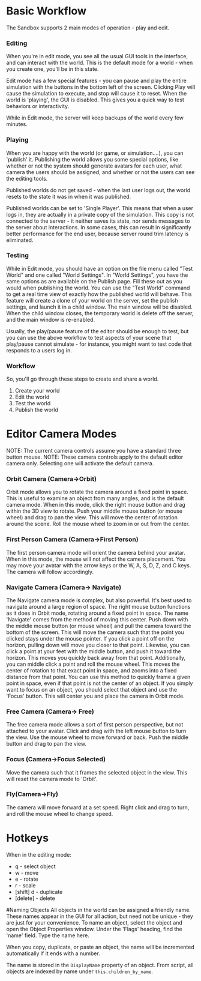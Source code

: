 # Basic Workflow

The Sandbox supports 2 main modes of operation - play and edit. 

### Editing
When you're in edit mode, you see all the usual GUI tools in the interface, and can interact with the world. This is the default mode for a world - when you create one, you'll be in this state.

Edit mode has a few special features - you can pause and play the entire simulation with the buttons in the bottom left of the screen. Clicking Play will cause the simulation to execute, and stop will cause it to reset. When the world is 'playing', the GUI is disabled. This gives you a quick way to test behaviors or interactivity. 

While in Edit mode, the server will keep backups of the world every few minutes.

### Playing 
When you are happy with the world (or game, or simulation....), you can 'publish' it. Publishing the world allows you some special options, like whether or not the system should generate avatars for each user, what camera the users should be assigned, and whether or not the users can see the editing tools.

Published worlds do not get saved - when the last user logs out, the world resets to the state it was in when it was published. 

Published worlds can be set to 'Single Player'. This means that when a user logs in, they are actually in a private copy of the simulation. This copy is not connected to the server - it neither saves its state, nor sends messages to the server about interactions. In some cases, this can result in significantly better performance for the end user, because server round trim latency is eliminated. 

### Testing

While in Edit mode, you should have an option on the file menu called "Test World" and one called "World Settings". In "World Settings", you have the same options as are available on the Publish page. Fill these out as you would when publishing the world. You can use the "Test World" command to get a real time view of exactly how the published world will behave. This feature will create a clone of your world on the server, set the publish settings, and launch it in a child window. The main window will be disabled. When the child window closes, the temporary world is delete off the server, and the main window is re-enabled. 

Usually, the play/pause feature of the editor should be enough to test, but you can use the above workflow to test aspects of your scene that play/pause cannot simulate - for instance, you might want to test code that responds to a users log in.

### Workflow
So, you'll go through these steps to create and share a world.

1. Create your world
1. Edit the world
1. Test the world
1. Publish the world

# Editor Camera Modes
NOTE: The current camera controls assume you have a standard three button mouse.
NOTE: These camera controls apply to the default editor camera only. Selecting one will activate the default camera.

###  Orbit Camera (Camera->Orbit)
Orbit mode allows you to rotate the camera around a fixed point in space. This is useful to examine an object from many angles, and is the default camera mode. When in this mode, click the right mouse button and drag within the 3D view to rotate. Push your middle mouse button (or mouse wheel) and drag to pan the view. This will move the center of rotation around the scene. Roll the mouse wheel to zoom in or out from the center.

###  First Person Camera (Camera->First Person)
The first person camera mode will orient the camera behind your avatar. When in this mode, the mouse will not affect the camera placement. You may move your avatar with the arrow keys or the W, A, S, D, Z, and C keys. The camera will follow accordingly.

###  Navigate Camera (Camera-> Navigate)
The Navigate camera mode is complex, but also powerful. It's best used to navigate around a large region of space. The right mouse button functions as it does in Orbit mode, rotating around a fixed point in space. The name 'Navigate' comes from the method of moving this center. Push down with the middle mouse button (or mouse wheel) and pull the camera toward the bottom of the screen. This will move the camera such that the point you clicked stays under the mouse pointer. If you click a point off on the horizon, pulling down will move you closer to that point. Likewise, you can click a point at your feet with the middle button, and push it toward the horizon. This moves you quickly back away from that point. Additionally, you can middle click a point and roll the mouse wheel. This moves the center of rotation to that exact point in space, and zooms into a fixed distance from that point. You can use this method to quickly frame a given point in space, even if that point is not the center of an object. If you simply want to focus on an object, you should select that object and use the 'Focus' button. This will center you and place the camera in Orbit mode.

###  Free Camera (Camera-> Free)
The free camera mode allows a sort of first person perspective, but not attached to your avatar. Click and drag with the left mouse button to turn the view. Use the mouse wheel to move forward or back. Push the middle button and drag to pan the view.

###  Focus (Camera->Focus Selected)
Move the camera such that it frames the selected object in the view. This will reset the camera mode to 'Orbit'.

### Fly(Camera->Fly)
The camera will move forward at a set speed. Right click and drag to turn, and roll the mouse wheel to change speed.

# Hotkeys
When in the editing mode:
* q - select object
* w - move
* e - rotate
* r - scale
* [shift] d - duplicate
* [delete] - delete

#Naming Objects
All objects in the world can be assigned a friendly name. These names appear in the GUI for all action, but need not be unique - they are just for your convenience. To name an object, select the object and open the Object Properties window. Under the 'Flags' heading, find the 'name' field. Type the name here. 

When you copy, duplicate, or paste an object, the name will be incremented automatically if it ends with a number.

The name is stored in the `DisplayName` property of an object. From script, all objects are indexed by name under `this.children_by_name`.